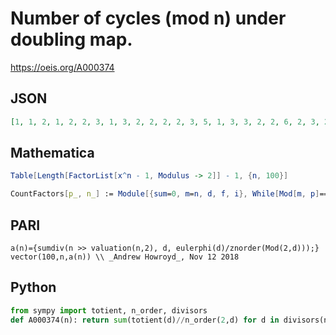 # Number of cycles \(mod n\) under doubling map\.
https://oeis.org/A000374
## JSON
```JSON
[1, 1, 2, 1, 2, 2, 3, 1, 3, 2, 2, 2, 2, 3, 5, 1, 3, 3, 2, 2, 6, 2, 3, 2, 3, 2, 4, 3, 2, 5, 7, 1, 5, 3, 6, 3, 2, 2, 5, 2, 3, 6, 4, 2, 8, 3, 3, 2, 5, 3, 8, 2, 2, 4, 5, 3, 5, 2, 2, 5, 2, 7, 13, 1, 7, 5, 2, 3, 6, 6, 3, 3, 9, 2, 8, 2, 6, 5, 3, 2, 5, 3, 2, 6, 12, 4, 5, 2, 9, 8, 10, 3, 14, 3, 5, 2, 3, 5, 8, 3]
```
## Mathematica
```Mathematica
Table[Length[FactorList[x^n - 1, Modulus -> 2]] - 1, {n, 100}]
```
```Mathematica
CountFactors[p_, n_] := Module[{sum=0, m=n, d, f, i}, While[Mod[m, p]==0, m/=p]; d=Divisors[m]; Do[f=d[[i]]; sum+=EulerPhi[f]/MultiplicativeOrder[p, f], {i, Length[d]}]; sum]; Table[CountFactors[2, n], {n, 100}]
```
## PARI
```PARI
a(n)={sumdiv(n >> valuation(n,2), d, eulerphi(d)/znorder(Mod(2,d)));}
vector(100,n,a(n)) \\ _Andrew Howroyd_, Nov 12 2018
```
## Python
```Python
from sympy import totient, n_order, divisors
def A000374(n): return sum(totient(d)//n_order(2,d) for d in divisors(n>>(~n & n-1).bit_length(),generator=True) if d>1)+1 # _Chai Wah Wu_, Apr 09 2024
```
